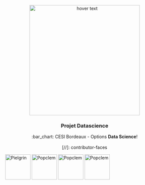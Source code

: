 <p align="center">
  <img src="http://www.alsacetech.org/wp-content/uploads/2018/12/Cesi_Logo_INGENIEUR_quadri.png" width="350" title="hover text">
</p>

<h3 align="center">Projet Datascience</h3>
<p align="center">
  :bar_chart: CESI Bordeaux - Options <strong>Data Science</strong>!
  <br><br>
  [//]: contributor-faces

  <a href="https://github.com/Pielgrin"><img src="https://avatars3.githubusercontent.com/u/18363758?s=400&v=4" title="Pielgrin" width="80" height="80"></a>
  <a href="https://github.com/Popclem"><img src="https://avatars1.githubusercontent.com/u/19546378?s=400&v=4" title="Popclem" width="80" height="80"></a>
  <a href="https://github.com/clement-BRE"><img src="https://avatars3.githubusercontent.com/u/19546525?s=400&v=4" title="Popclem" width="80" height="80"></a>
  <a href="https://github.com/kayou11"><img src="https://avatars1.githubusercontent.com/u/16228196?s=460&v=4" title="Popclem" width="80" height="80"></a>

  [//]: contributor-faces
</p>
